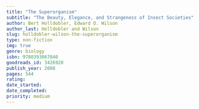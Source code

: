 ```yaml
---
title: "The Superorganism"
subtitle: "The Beauty, Elegance, and Strangeness of Insect Societies"
author: Bert Holldobler, Edward O. Wilson
author_last: Holldobler and Wilson
slug: holldobler-wilson-the-superorganism
type: non-fiction
img: true
genre: biology
isbn: 9780393067040
goodreads_id: 3426920
publish_year: 2008
pages: 544
rating: 
date_started:
date_completed:
priority: medium
---
```

